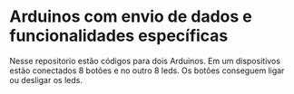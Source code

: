 # Arduinos com envio de dados e funcionalidades específicas

Nesse repositorio estão códigos para dois Arduinos.
Em um dispositivos estão conectados 8 botões e no outro 8 leds.
Os botões conseguem ligar ou desligar os leds.

